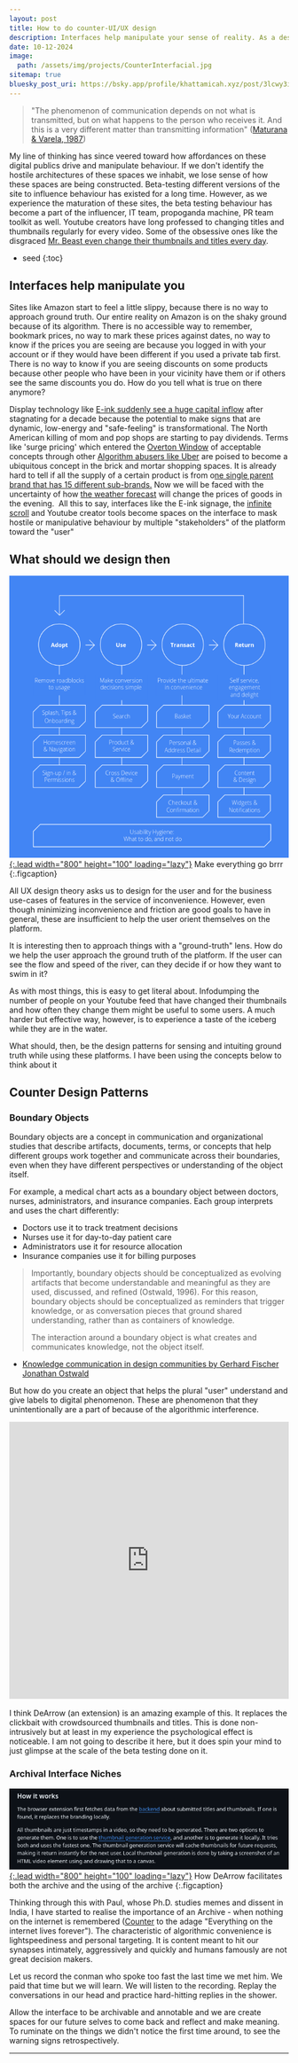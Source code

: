```yaml
---
layout: post
title: How to do counter-UI/UX design
description: Interfaces help manipulate your sense of reality. As a designer/developer who is part of the plural "user" being manipulated, you need a better curriculum than "Design Thinking"
date: 10-12-2024
image:
  path: /assets/img/projects/CounterInterfacial.jpg
sitemap: true
bluesky_post_uri: https://bsky.app/profile/khattamicah.xyz/post/3lcwy3i2pzc2n
---
```



> "The phenomenon of communication depends on not what is transmitted, but on what happens to the person who receives it. And this is a very different matter than transmitting information" ([Maturana & Varela, 1987](https://uranos.ch/research/references/Maturana1988/maturana-h-1987-tree-of-knowledge-bkmrk.pdf))




My line of thinking has since veered toward how affordances on these digital publics drive and manipulate behaviour. If we don't identify the hostile architectures of these spaces we inhabit, we lose sense of how these spaces are being constructed. Beta-testing different versions of the site to influence behaviour has existed for a long time. However, as we experience the maturation of these sites, the beta testing behaviour has become a part of the influencer, IT team, propoganda machine, PR team toolkit as well. Youtube creators have long professed to changing titles and thumbnails regularly for every video. Some of the obsessive ones like the disgraced [Mr. Beast even change their thumbnails and titles every day](https://www.youtube.com/watch?v=pByZy8F1Zh0&pp=ygUjbXJiZWFzdCB0aHVtYm5haWwgY2hhbmdlIHRpbWUgbGFwc2U%3D). ️

* seed
{:toc}
## Interfaces help manipulate you 

Sites like Amazon start to feel a little slippy, because there is no way to approach ground truth. Our entire reality on Amazon is on the shaky ground because of its algorithm. There is no accessible way to remember, bookmark prices, no way to mark these prices against dates, no way to know if the prices you are seeing are because you logged in with your account or if they would have been different if you used a private tab first. There is no way to know if you are seeing discounts on some products because other people who have been in your vicinity have them or if others see the same discounts you do. How do you tell what is true on there anymore?

Display technology like [E-ink suddenly see a huge capital inflow](https://www.latimes.com/business/story/2024-08-16/digital-price-tags-in-grocery-stores-prompt-concerns-over-privacy-price-gouging) after stagnating for a decade because the potential to make signs that are dynamic, low-energy and "safe-feeling" is transformational. The North American killing of mom and pop shops are starting to pay dividends. Terms like 'surge pricing' which entered the [Overton Window](https://en.wikipedia.org/wiki/Overton_window) of acceptable concepts through other [Algorithm abusers like Uber](https://www.latimes.com/business/technology/story/2023-04-11/algorithmic-wage-discrimination) are poised to become a ubiquitous concept in the brick and mortar shopping spaces. It is already hard to tell if all the supply of a certain product is from o[ne single parent brand that has 15 different sub-brands.](https://seekingalpha.com/article/3967484-duopoly-and-oligopoly-shopping-list) Now we will be faced with the uncertainty of how [the weather forecast](https://www.reuters.com/business/retail-consumer/changing-climate-retailers-turning-weather-strategies-2024-11-04/) will change the prices of goods in the evening.
️
All this to say, interfaces like the E-ink signage, the [infinite scroll](https://www.theguardian.com/lifeandstyle/2024/feb/17/are-dating-apps-fuelling-addiction-lawsuit-against-tinder-hinge-and-match-claims-so) and Youtube creator tools become spaces on the interface to mask hostile or manipulative behaviour by multiple "stakeholders" of the platform toward the "user"

## What should we design then 

<a class="spotlight" href="/assets/img/projects/Google_UX_Principles.png">![Make everything go brrr](/assets/img/projects/Google_UX_Principles.png){:.lead width="800" height="100" loading="lazy"}</a>
Make everything go brrr
{:.figcaption}

All UX design theory asks us to design for the user and for the business use-cases of features in the service of inconvenience. However, even though minimizing inconvenience and friction are good goals to have in general, these are insufficient to help the user orient themselves on the platform. 

It is interesting then to approach things with a "ground-truth" lens. How do we help the user approach the ground truth of the platform. If the user can see the flow and speed of the river, can they decide if or how they want to swim in it? 

As with most things, this is easy to get literal about. Infodumping the number of people on your Youtube feed that have changed their thumbnails and how often they change them might be useful to some users. A much harder but effective way, however, is to experience a taste of the iceberg while they are in the water. 

What should, then, be the design patterns for sensing and intuiting ground truth while using these platforms. I have been using the concepts below to think about it
## Counter Design Patterns
### Boundary Objects

Boundary objects are a concept in communication and organizational studies that describe artifacts, documents, terms, or concepts that help different groups work together and communicate across their boundaries, even when they have different perspectives or understanding of the object itself.

For example, a medical chart acts as a boundary object between doctors, nurses, administrators, and insurance companies. Each group interprets and uses the chart differently:
- Doctors use it to track treatment decisions
- Nurses use it for day-to-day patient care
- Administrators use it for resource allocation
- Insurance companies use it for billing purposes

> Importantly, boundary objects should be conceptualized as evolving artifacts that become understandable and meaningful as they are used, discussed, and refined (Ostwald, 1996). For this reason, boundary objects should be conceptualized as reminders that trigger knowledge, or as conversation pieces that ground shared understanding, rather than as containers of knowledge. 
> 
> The interaction around a boundary object is what creates and communicates knowledge, not the object itself. 
- [Knowledge communication in design communities by Gerhard Fischer Jonathan Ostwald](https://citeseerx.ist.psu.edu/document?repid=rep1&type=pdf&doi=ff775da160549f937cb9dfc60c6bf373db0f7d79)

But how do you create an object that helps the plural "user" understand and give labels to digital phenomenon. These are phenomenon that they unintentionally are a part of because of the algorithmic interference. 

<iframe frameborder="0" class="juxtapose" width="100%" height="500" src="https://cdn.knightlab.com/libs/juxtapose/latest/embed/index.html?uid=3bca3d9c-b6b4-11ef-9397-d93975fe8866"></iframe>


I think DeArrow (an extension) is an amazing example of this. It replaces the clickbait with crowdsourced thumbnails and titles. This is done non-intrusively but at least in my experience the psychological effect is noticeable. I am not going to describe it here, but it does spin your mind to just glimpse at the scale of the beta testing done on it. 

### Archival Interface Niches

<a class="spotlight" href="/assets/img/projects/DeArrow_working.png">![How DeArrow facilitates both the archive and the using of the archive](/assets/img/projects/DeArrow_working.png){:.lead width="800" height="100" loading="lazy"}</a>
How DeArrow facilitates both the archive and the using of the archive
{:.figcaption}

Thinking through this with Paul, whose Ph.D. studies memes and dissent in India, I have started to realise the importance of an Archive - when nothing on the internet is remembered ([Counter](https://en.wikipedia.org/wiki/Link_rot#Prevalence) to the adage "Everything on the internet lives forever"). The characteristic of algorithmic convenience is lightspeediness and personal targeting. It is content meant to hit our synapses intimately, aggressively and quickly and humans famously are not great decision makers. 

Let us record the conman who spoke too fast the last time we met him. We paid that time but we will learn. We will listen to the recording. Replay the conversations in our head and practice hard-hitting replies in the shower. 

Allow the interface to be archivable and annotable and we are create spaces for our future selves to come back and reflect and make meaning. To ruminate on the things we didn't notice the first time around, to see the warning signs retrospectively. 



---
